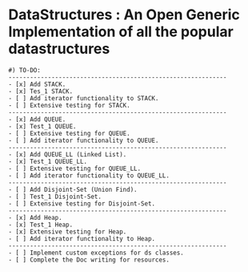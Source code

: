 DataStructures : An Open Generic Implementation of all the popular datastructures
=================================================================================

    #) TO-DO:
    -------------------------------------------------------------
    - [x] Add STACK.
    - [x] Tes_1 STACK.
    - [ ] Add iterator functionality to STACK.
    - [ ] Extensive testing for STACK.
    -------------------------------------------------------------
    - [x] Add QUEUE.
    - [x] Test_1 QUEUE.
    - [ ] Extensive testing for QUEUE.
    - [ ] Add iterator functionality to QUEUE.
    -------------------------------------------------------------
    - [x] Add QUEUE_LL (Linked List).
    - [x] Test_1 QUEUE_LL.
    - [ ] Extensive testing for QUEUE_LL.
    - [ ] Add iterator functionality to QUEUE_LL.
    -------------------------------------------------------------
    - [ ] Add Disjoint-Set (Union Find).
    - [ ] Test_1 Disjoint-Set.
    - [ ] Extensive testing for Disjoint-Set.
    -------------------------------------------------------------
    - [x] Add Heap.
    - [x] Test_1 Heap.
    - [x] Extensive testing for Heap.
    - [ ] Add iterator functionality to Heap.
    -------------------------------------------------------------
    - [ ] Implement custom exceptions for ds classes.
    - [ ] Complete the Doc writing for resources.
